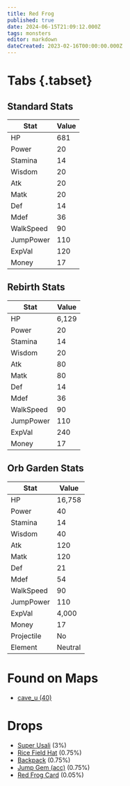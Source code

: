 ```yaml
---
title: Red Frog
published: true
date: 2024-06-15T21:09:12.000Z
tags: monsters
editor: markdown
dateCreated: 2023-02-16T00:00:00.000Z
---
```


# Tabs {.tabset}

## Standard Stats

|Stat|Value|
|-|-|
|HP|681|
|Power|20|
|Stamina|14|
|Wisdom|20|
|Atk|20|
|Matk|20|
|Def|14|
|Mdef|36|
|WalkSpeed|90|
|JumpPower|110|
|ExpVal|120|
|Money|17|
## Rebirth Stats

|Stat|Value|
|-|-|
|HP|6,129|
|Power|20|
|Stamina|14|
|Wisdom|20|
|Atk|80|
|Matk|80|
|Def|14|
|Mdef|36|
|WalkSpeed|90|
|JumpPower|110|
|ExpVal|240|
|Money|17|
## Orb Garden Stats

|Stat|Value|
|-|-|
|HP|16,758|
|Power|40|
|Stamina|14|
|Wisdom|40|
|Atk|120|
|Matk|120|
|Def|21|
|Mdef|54|
|WalkSpeed|90|
|JumpPower|110|
|ExpVal|4,000|
|Money|17|
|Projectile|No|
|Element|Neutral|

# Found on Maps
 * [cave_u (40)](/maps/cave_u)

# Drops
 * [Super Usali](/items/super-usali) (3%)
 * [Rice Field Hat](/items/rice-field-hat) (0.75%)
 * [Backpack](/items/backpack) (0.75%)
 * [Jump Gem (acc)](/items/jump-gem-acc) (0.75%)
 * [Red Frog Card](/items/red-frog-card) (0.05%)
